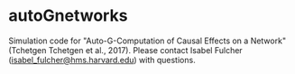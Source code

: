 # autoGnetworks
Simulation code for "Auto-G-Computation of Causal Effects on a Network" (Tchetgen Tchetgen et al., 2017). Please contact Isabel Fulcher (isabel_fulcher@hms.harvard.edu) with questions. 
